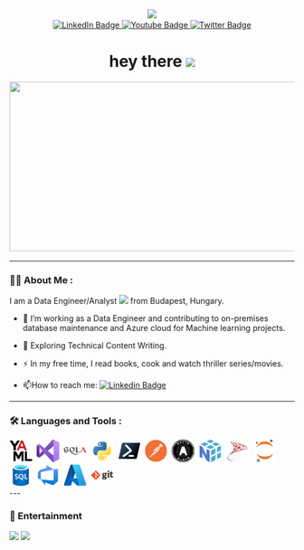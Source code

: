 <div id="header" align="center">
  <img src="https://i.giphy.com/media/v1.Y2lkPTc5MGI3NjExMThyd2RnZ2F5eWw1NmZ5bW5xeWJsN2hjNGFmNDhucHR0b3UxYWE5dyZlcD12MV9pbnRlcm5hbF9naWZfYnlfaWQmY3Q9cw/VPnfM9bmR0ZaQo3qtK/giphy.gif" width="100"/>
</div>
<div id="badges" align="center">
  <a href="www.linkedin.com/in/andria-aranha">
    <img src="https://img.shields.io/badge/LinkedIn-blue?style=for-the-badge&logo=linkedin&logoColor=white" alt="LinkedIn Badge"/>
  </a>
  <a href="your-youtube-URL">
    <img src="https://img.shields.io/badge/YouTube-red?style=for-the-badge&logo=youtube&logoColor=white" alt="Youtube Badge"/>
  </a>
  <a href="your-twitter-URL">
    <img src="https://img.shields.io/badge/Twitter-blue?style=for-the-badge&logo=twitter&logoColor=white" alt="Twitter Badge"/>
  </a>
</div>
<div id="hello" align="center">
  <h1>
    hey there
    <img src="https://media.giphy.com/media/hvRJCLFzcasrR4ia7z/giphy.gif" width="30px"/>
  </h1>
</div>
<div align="center">
  <img src="https://i.giphy.com/media/v1.Y2lkPTc5MGI3NjExNGY1c2h1dGp1ZnowZnkwMWJ6ajJ4cDIwNzRpZnE2bG9lZ2hlbDIxayZlcD12MV9pbnRlcm5hbF9naWZfYnlfaWQmY3Q9Zw/L1R1tvI9svkIWwpVYr/giphy.gif" width="600" height="300"/>
</div>

---

### :woman_technologist: About Me :
I am a Data Engineer/Analyst <img src="https://media.giphy.com/media/WUlplcMpOCEmTGBtBW/giphy.gif" width="30"> from Budapest, Hungary.
- :telescope: I’m working as a Data Engineer and contributing to on-premises database maintenance and Azure cloud for Machine learning projects.

- :seedling: Exploring Technical Content Writing.

- :zap: In my free time, I read books, cook and watch thriller series/movies.

- :mailbox:How to reach me: [![Linkedin Badge](https://img.shields.io/badge/-LinkedIn-blue?style=flat&logo=Linkedin&logoColor=white)](www.linkedin.com/in/andria-aranha)
---

### :hammer_and_wrench: Languages and Tools :
<div>
  <img src="https://github.com/devicons/devicon/blob/master/icons/yaml/yaml-original.svg" title="YAML" alt="YAML" width="40" height="40"/>&nbsp;
  <img src="https://github.com/devicons/devicon/blob/master/icons/visualstudio/visualstudio-original.svg" title="Visual Studio" alt="Visula Studio" width="40" height="40"/>&nbsp;
  <img src="https://github.com/devicons/devicon/blob/master/icons/sqlalchemy/sqlalchemy-original.svg" title="SQL Alchemy" alt="SQL Alchemy" width="40" height="40"/>&nbsp;
  <img src="https://github.com/devicons/devicon/blob/master/icons/python/python-original.svg" title="Python" alt="Pythin" width="40" height="40"/>&nbsp;
  <img src="https://github.com/devicons/devicon/blob/master/icons/powershell/powershell-original.svg" title="Powershell" alt="Powershell " width="40" height="40"/>&nbsp;
  <img src="https://github.com/devicons/devicon/blob/master/icons/postman/postman-original.svg"  title="Postman" alt="Postman" width="40" height="40"/>&nbsp;
  <img src="https://github.com/devicons/devicon/blob/master/icons/oauth/oauth-original.svg" title="OAuth" alt="OAuth" width="40" height="40"/>&nbsp;
  <img src="https://github.com/devicons/devicon/blob/master/icons/numpy/numpy-original.svg" title="Numpy" alt="Numpy" width="40" height="40"/>&nbsp;
  <img src="https://github.com/devicons/devicon/blob/master/icons/microsoftsqlserver/microsoftsqlserver-original.svg" title="MicrosoftSQLServer" alt="MicrosoftSQLServer" width="40" height="40"/>&nbsp;
  <img src="https://github.com/devicons/devicon/blob/master/icons/jupyter/jupyter-original.svg" title="Jupyter"  alt="Jupyter" width="40" height="40"/>&nbsp;
  <img src="https://github.com/devicons/devicon/blob/master/icons/azuresqldatabase/azuresqldatabase-original.svg" title="AzureSQLDatabase"  alt="AzureSQLDatabase" width="40" height="40"/>&nbsp;
  <img src="https://github.com/devicons/devicon/blob/master/icons/azuredevops/azuredevops-original.svg" title="AzureDevOps" alt="AzureDevOps" width="40" height="40"/>&nbsp;
  <img src="https://github.com/devicons/devicon/blob/master/icons/azure/azure-original.svg" title="Azure" alt="Azure" width="40" height="40"/>&nbsp;
  <img src="https://github.com/devicons/devicon/blob/master/icons/git/git-original-wordmark.svg" title="Git" **alt="Git" width="40" height="40"/>
</div>
---

### :musical_note: Entertainment
<img src="https://readme-jokes.vercel.app/api?bgColor=%23073b4c&textColor=%2306d6a0&aColor=%2306d6a0&borderColor=%2306d6a0" />


<img src="https://spotify-github-profile.kittinanx.com/api/view?uid=31vy377o7hroz4cl35jxtti4zm5u&cover_image=true&theme=novatorem&show_offline=false&background_color=121212&interchange=false&bar_color=53b14f&bar_color_cover=false" />
